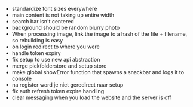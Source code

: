 * standardize font sizes everywhere
* main content is not taking up entire width
* search bar isn't centered
* background should be random blurry photo
* When processing image, link the image to a hash of the file + filename, so rebuilding is easy
* on login redirect to where you were
* handle token expiry
* fix setup to use new api abstraction
* merge pickfolderstore and setup store
* make global showError function that spawns a snackbar and logs it to console
* na register word je niet geredirect naar setup
* fix auth refresh token expire handling
* clear messaging when you load the website and the server is off
